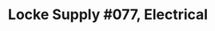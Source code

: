 ---
title: "Locke Supply #077, Electrical"
url: /muskogee/locke-supply-077-electrical/
shop: Elektrisch
---